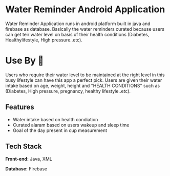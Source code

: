 
# Water Reminder Android Application

Water Reminder Application runs in android platform built in java and firebase as database. Basically the water reminders curated because users can get teir water level on basis of their health conditions (Diabetes, Healthylifestyle, High pressure..etc).

# Use By 🤠

Users who require their water level to be maintained at the right level in this busy lifestyle can have this app a perfect pick. Users are given their water intake based on age, weight, height and "HEALTH CONDITIONS" such as (Diabetes, High pressure, pregnancy, healthy lifestyle..etc).



## Features

- Water intake based on health condiation
- Curated alaram based on users wakeup and sleep time
- Goal of the day present in cup measurement 




## Tech Stack

**Front-end:** Java, XML

**Database:** Firebase




